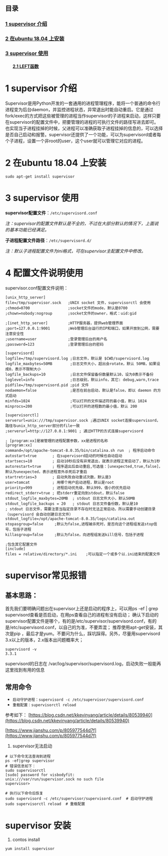<h2>目录</h2>

<h3><a href="#title1">1 supervisor 介绍</a> </h3>
<h3><a href="#title2">2 在ubuntu 18.04 上安装</a> </h3>
<h3><a href="#title3">3 supervisor 使用</a> </h3>
		<h4><ul><a href="#title2.1">2.1 LEFT函数</a> </h4>

<h1 id="title1"> 1 supervisor 介绍</h1>

Supervisor是用Python开发的一套通用的进程管理程序，能将一个普通的命令行进程变为后台daemon，并监控进程状态，异常退出时能自动重启。它是通过fork/exec的方式把这些被管理的进程当作supervisor的子进程来启动，这样只要在supervisor的配置文件中，把要管理的进程的可执行文件的路径写进去即可。也实现当子进程挂掉的时候，父进程可以准确获取子进程挂掉的信息的，可以选择是否自己启动和报警。supervisor还提供了一个功能，可以为supervisord或者每个子进程，设置一个非root的user，这个user就可以管理它对应的进程。


<h1 id="title2">2 在ubuntu 18.04 上安装 </h1>

```
sudo apt-get install supervisor
```
<h1 id="title3">3 supervisor 使用 </h1>

 **supervisor配置文件**：`/etc/supervisord.conf`

_注：supervisor的配置文件默认是不全的，不过在大部分默认的情况下，上面说的基本功能已经满足。_

**子进程配置文件路径**：`/etc/supervisord.d/`

_注：默认子进程配置文件为ini格式，可在supervisor主配置文件中修改。_

<h1 id="title4">4 配置文件说明使用 </h1>

supervisor.conf配置文件说明：
```
[unix_http_server]
file=/tmp/supervisor.sock   ;UNIX socket 文件，supervisorctl 会使用
;chmod=0700                 ;socket文件的mode，默认是0700
;chown=nobody:nogroup       ;socket文件的owner，格式：uid:gid
 
;[inet_http_server]         ;HTTP服务器，提供web管理界面
;port=127.0.0.1:9001        ;Web管理后台运行的IP和端口，如果开放到公网，需要注意安全性
;username=user              ;登录管理后台的用户名
;password=123               ;登录管理后台的密码
 
[supervisord]
logfile=/tmp/supervisord.log ;日志文件，默认是 $CWD/supervisord.log
logfile_maxbytes=50MB        ;日志文件大小，超出会rotate，默认 50MB，如果设成0，表示不限制大小
logfile_backups=10           ;日志文件保留备份数量默认10，设为0表示不备份
loglevel=info                ;日志级别，默认info，其它: debug,warn,trace
pidfile=/tmp/supervisord.pid ;pid 文件
nodaemon=false               ;是否在前台启动，默认是false，即以 daemon 的方式启动
minfds=1024                  ;可以打开的文件描述符的最小值，默认 1024
minprocs=200                 ;可以打开的进程数的最小值，默认 200
 
[supervisorctl]
serverurl=unix:///tmp/supervisor.sock ;通过UNIX socket连接supervisord，路径与unix_http_server部分的file一致
;serverurl=http://127.0.0.1:9001 ; 通过HTTP的方式连接supervisord
 
; [program:xx]是被管理的进程配置参数，xx是进程的名称
[program:xx]
command=/opt/apache-tomcat-8.0.35/bin/catalina.sh run  ; 程序启动命令
autostart=true       ; 在supervisord启动的时候也自动启动
startsecs=10         ; 启动10秒后没有异常退出，就表示进程正常启动了，默认为1秒
autorestart=true     ; 程序退出后自动重启,可选值：[unexpected,true,false]，默认为unexpected，表示进程意外杀死后才重启
startretries=3       ; 启动失败自动重试次数，默认是3
user=tomcat          ; 用哪个用户启动进程，默认是root
priority=999         ; 进程启动优先级，默认999，值小的优先启动
redirect_stderr=true ; 把stderr重定向到stdout，默认false
stdout_logfile_maxbytes=20MB  ; stdout 日志文件大小，默认50MB
stdout_logfile_backups = 20   ; stdout 日志文件备份数，默认是10
; stdout 日志文件，需要注意当指定目录不存在时无法正常启动，所以需要手动创建目录（supervisord 会自动创建日志文件）
stdout_logfile=/opt/apache-tomcat-8.0.35/logs/catalina.out
stopasgroup=false     ;默认为false,进程被杀死时，是否向这个进程组发送stop信号，包括子进程
killasgroup=false     ;默认为false，向进程组发送kill信号，包括子进程
 
;包含其它配置文件
[include]
files = relative/directory/*.ini    ;可以指定一个或多个以.ini结束的配置文件
```  


# supervisor常见报错
## 基本思路：
首先我们要明确问题出在supervisor上还是启动的程序上，可以用ps -ef | grep supervisord查看是否启动，在用ps查看自己的进程有没有启动；
确认下启动的supervisor配置文件是哪个，有的是/etc/supervisor/supervisord.conf，有的是/etc/supervisord.conf，以自己的为准，不要弄混；
推荐使用apt-get安装，其次是pip ，最后才是yum。不要问为什么，踩坑踩得。另外，尽量用supervisord 3.x以上的版本，2.x版本出问题概率大；
```
supervisord -v
3.3.1
```
supervisord的日志在 /var/log/supervisor/supervisord.log，启动失败一般能再这里找到有用的信息

## 常用命令
-   `启动守护进程：supervisord -c /etc/supervisor/supervisord.conf`
-   `重载配置：supervisorctl reload`

参考如下：
[https://blog.csdn.net/kkevinyang/article/details/80539940](https://blog.csdn.net/kkevinyang/article/details/80539940)

[https://www.jianshu.com/p/805977544d7f](https://www.jianshu.com/p/805977544d7f)

1. supervisor无法启动
```
# 以下命令无法查询到进程
ps -ef|grep supervisor
# 错误信息如下：
sudo supervisorctl 
[sudo] password for visbodyfit: 
unix:///var/run/supervisor.sock no such file
supervisor>

# 执行以下命令后恢复
sudo supervisord -c /etc/supervisor/supervisord.conf  # 启动守护进程
sudo supervisorctl reload  # 重载配置
```
#  supervisor 安装
1. contos install
```
yum install supervisor
```

<!--stackedit_data:
eyJoaXN0b3J5IjpbLTY0NzEyNDY5MSw3NDU0NTM3OTQsMTkyND
M1MjIyMyw4NTE0MDE2OTYsMTE5MjIxMTY0NCwtNDEwODcyMzEy
XX0=
-->